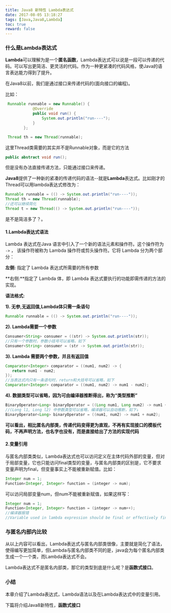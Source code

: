 ```yaml
---
title: Java8 新特性 Lambda表达式
date: 2017-08-05 13:18:27
tags: [Java,Java8,Lambda]
toc: true
reward: false
---
```


### 什么是Lambda表达式

  **Lambda**可以理解为是一个**匿名函数**，Lambda表达式可以说是一段可以传递的代码。可以写出更简洁、更灵活的代码。作为一种更紧凑的代码风格，使Java的语言表达能力得到了提升。

  在Java8以前，我们是通过接口来传递代码的(面向接口的编程)。
<!-- more -->
  比如：

```java
 Runnable runnable = new Runnable() {
            @Override
            public void run() {
                System.out.println("run----");
            }
        };

 Thread th = new Thread(runnable);
```

这里Thread类需要的其实并不是Runnable对象，而是它的方法

```java
public abstract void run();
```

但是没有办法直接传递方法，只能通过接口来传递。

**Java8**提供了一种新的紧凑的传递代码的语法--就是**Lambda**表达式。比如刚才的Thread可以用lambda表达式修改为：

```java
Runnable runnable = (() -> System.out.println("run----"));
Thread th = new Thread(runnable);
//还可以继续简化
Thread t = new Thread(() -> System.out.println("run----"));
```

是不是简洁多了？。


#### 1.Lambda表达式语法

Lambda 表达式在Java 语言中引入了一个新的语法元素和操作符。这个操作符为 `->` ， 该操作符被称为 Lambda 操作符或剪头操作符。它将 Lambda 分为两个部分：

**左侧:** 指定了 Lambda 表达式所需要的所有参数

**右侧:**指定了 Lambda 体，即 Lambda 表达式要执行的功能即需传递的方法的实现。

**语法格式:**

**1). 无参,无返回值,Lambda体只需一条语句**

````java
Runnable runnable = (() -> System.out.println("run----"));
````
**2). Lambda需要一个参数**

````java
Consumer<String> consumer = ((str) -> System.out.println(str));
//只有一个参数时，参数小括号可以省略，如下
Consumer<String> consumer = (str -> System.out.println(str));
````
**3). Lambda  需要两个参数，并且有返回值**

````java
Comparator<Integer> comparator = ((num1, num2) -> {
   return num1 - num2;
});
//当表达式内只有一条语句时，return和大括号可以省略，如下
Comparator<Integer> comparator = ((num1, num2) -> num1 - num2);
````
**4). 数据类型可以省略，因为可由编译器推断得出，称为“类型推断”**

````java
BinaryOperator<Long> binaryOperator = ((Long num1, Long num2) -> num1 + num2);
//(Long l1, Long l2) 中参数类型可以省略，编译器可以自动推断，如下↓
BinaryOperator<Long> binaryOperator = ((num1, num2) -> num1 + num2);
````

**可以看出，相比匿名内部类，传递代码变得更为直观，不再有实现接口的模板代码，不再声明方法，也名字也没有，而是直接给出了方法的实现代码**

#### **2.变量引用**

​	与匿名内部类类似，Lambda表达式也可以访问定义在主体代码外部的变量，但对于局部变量，它也只能访问final类型的变量，与匿名内部类的区别是，它不要求变量声明为final，但变量事实上不能被重新赋值。比如：

````java
Integer num = 1;
Function<Integer, Integer> function = (integer -> num);
````

可以访问局部变量num，但num不能被重新赋值，如果这样写：

````java
Integer num = 1;
Function<Integer, Integer> function = (integer -> num++);
//编译器报错
//Variable used in lambda expression should be final or effectively final
````

### 与匿名内部内比较

从以上内容可以看出，Lambda表达式与匿名内部类很像，主要就是简化了语法，使得编写更加简单，但Lambda与匿名内部类不同的是，java会为每个匿名内部类生成一个一个类，而Lambda表达式不会。

Lambda表达式不是匿名内部类，那它的类型到底是什么呢？是**函数式接口**。

### 小结

​	本章介绍了Lambda表达式，Lambda语法以及在Lambda表达式中的变量引用。

下篇将介绍Java8新特性，**函数式接口**


